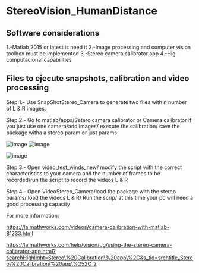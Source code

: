 # StereoVision_HumanDistance

## Software considerations

1.-Matlab 2015 or latest is need it
2.-Image processing and computer vision toolbox must be implemented
3.-Stereo camera calibrator app
4.-Hig computacional capabilities



## Files to ejecute snapshots, calibration and video processing

Step 1.- Use SnapShotStereo_Camera to generate two files with n number of L & R images.

Step 2.- Go to matlab/apps/Setero camera calibrator or Camera calibrator if you just use one camera/add images/ execute the calibration/ save the package witha a stereo param or just params

![image](https://user-images.githubusercontent.com/78772019/220697756-2ff77f05-7b45-4630-97e3-436b8db53388.png)
![image](https://user-images.githubusercontent.com/78772019/220698161-61fabb4b-d3a2-4ca0-b5b0-9d7ab3c53d6f.png)


![image](https://user-images.githubusercontent.com/78772019/220699019-3a6a13d6-a979-4776-a3d5-afff7f43159f.png)

Step 3.- Open video_test_winds_new/ modify the script with the correct characteristics to your camera and the number of frames to be recorded/run the script to record the videos L & R

Step 4.- Open VideoStereo_Camera/load the package with the stereo params/ load the videos L & R/ Run the scrip/ at this time your pc will need a good processing capacity

For more information:

https://la.mathworks.com/videos/camera-calibration-with-matlab-81233.html

https://la.mathworks.com/help/vision/ug/using-the-stereo-camera-calibrator-app.html?searchHighlight=Stereo\%20Calibration\%20app\%2C&s_tid=srchtitle_Stereo\%20Calibration\%20app\%252C_2
